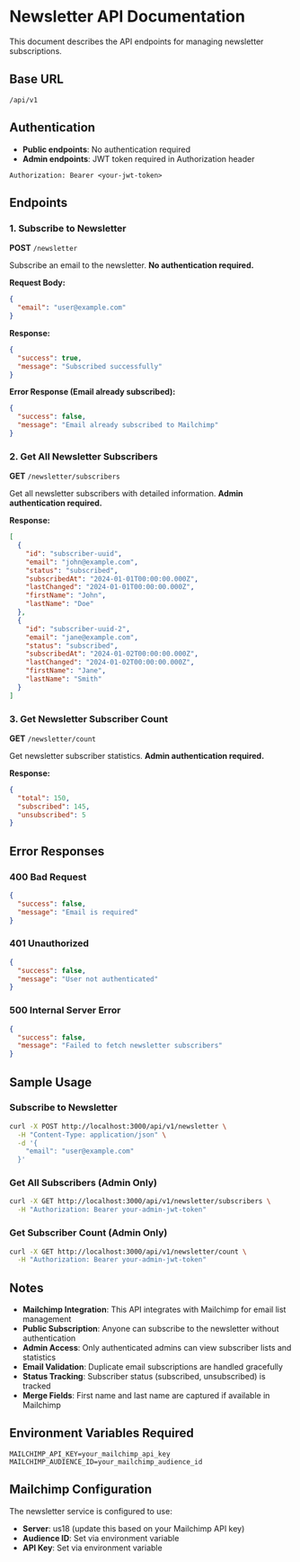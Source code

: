 # Newsletter API Documentation

This document describes the API endpoints for managing newsletter subscriptions.

## Base URL
```
/api/v1
```

## Authentication
- **Public endpoints**: No authentication required
- **Admin endpoints**: JWT token required in Authorization header

```
Authorization: Bearer <your-jwt-token>
```

## Endpoints

### 1. Subscribe to Newsletter
**POST** `/newsletter`

Subscribe an email to the newsletter. **No authentication required.**

**Request Body:**
```json
{
  "email": "user@example.com"
}
```

**Response:**
```json
{
  "success": true,
  "message": "Subscribed successfully"
}
```

**Error Response (Email already subscribed):**
```json
{
  "success": false,
  "message": "Email already subscribed to Mailchimp"
}
```

### 2. Get All Newsletter Subscribers
**GET** `/newsletter/subscribers`

Get all newsletter subscribers with detailed information. **Admin authentication required.**

**Response:**
```json
[
  {
    "id": "subscriber-uuid",
    "email": "john@example.com",
    "status": "subscribed",
    "subscribedAt": "2024-01-01T00:00:00.000Z",
    "lastChanged": "2024-01-01T00:00:00.000Z",
    "firstName": "John",
    "lastName": "Doe"
  },
  {
    "id": "subscriber-uuid-2",
    "email": "jane@example.com",
    "status": "subscribed",
    "subscribedAt": "2024-01-02T00:00:00.000Z",
    "lastChanged": "2024-01-02T00:00:00.000Z",
    "firstName": "Jane",
    "lastName": "Smith"
  }
]
```

### 3. Get Newsletter Subscriber Count
**GET** `/newsletter/count`

Get newsletter subscriber statistics. **Admin authentication required.**

**Response:**
```json
{
  "total": 150,
  "subscribed": 145,
  "unsubscribed": 5
}
```

## Error Responses

### 400 Bad Request
```json
{
  "success": false,
  "message": "Email is required"
}
```

### 401 Unauthorized
```json
{
  "success": false,
  "message": "User not authenticated"
}
```

### 500 Internal Server Error
```json
{
  "success": false,
  "message": "Failed to fetch newsletter subscribers"
}
```

## Sample Usage

### Subscribe to Newsletter
```bash
curl -X POST http://localhost:3000/api/v1/newsletter \
  -H "Content-Type: application/json" \
  -d '{
    "email": "user@example.com"
  }'
```

### Get All Subscribers (Admin Only)
```bash
curl -X GET http://localhost:3000/api/v1/newsletter/subscribers \
  -H "Authorization: Bearer your-admin-jwt-token"
```

### Get Subscriber Count (Admin Only)
```bash
curl -X GET http://localhost:3000/api/v1/newsletter/count \
  -H "Authorization: Bearer your-admin-jwt-token"
```

## Notes

- **Mailchimp Integration**: This API integrates with Mailchimp for email list management
- **Public Subscription**: Anyone can subscribe to the newsletter without authentication
- **Admin Access**: Only authenticated admins can view subscriber lists and statistics
- **Email Validation**: Duplicate email subscriptions are handled gracefully
- **Status Tracking**: Subscriber status (subscribed, unsubscribed) is tracked
- **Merge Fields**: First name and last name are captured if available in Mailchimp

## Environment Variables Required

```env
MAILCHIMP_API_KEY=your_mailchimp_api_key
MAILCHIMP_AUDIENCE_ID=your_mailchimp_audience_id
```

## Mailchimp Configuration

The newsletter service is configured to use:
- **Server**: us18 (update this based on your Mailchimp API key)
- **Audience ID**: Set via environment variable
- **API Key**: Set via environment variable 